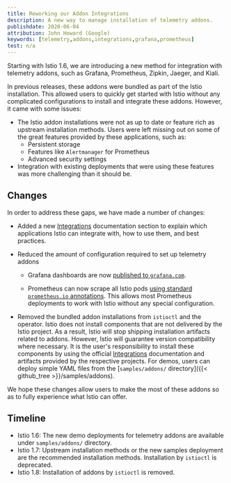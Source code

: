 ```yaml
---
title: Reworking our Addon Integrations
description: A new way to manage installation of telemetry addons.
publishdate: 2020-06-04
attribution: John Howard (Google)
keywords: [telemetry,addons,integrations,grafana,prometheus]
test: n/a
---
```


Starting with Istio 1.6, we are introducing a new method for integration with telemetry addons, such as Grafana, Prometheus, Zipkin, Jaeger, and Kiali.

In previous releases, these addons were bundled as part of the Istio installation. This allowed users to quickly get started with Istio without any complicated configurations to install and integrate these addons. However, it came with some issues:

* The Istio addon installations were not as up to date or feature rich as upstream installation methods. Users were left missing out on some of the great features provided by these applications, such as:
    * Persistent storage
    * Features like `Alertmanager` for Prometheus
    * Advanced security settings
*  Integration with existing deployments that were using these features was more challenging than it should be.

## Changes

In order to address these gaps, we have made a number of changes:

* Added a new [Integrations](/docs/ops/integrations/) documentation section to explain which applications Istio can integrate with, how to use them, and best practices.

* Reduced the amount of configuration required to set up telemetry addons

    * Grafana dashboards are now [published to `grafana.com`](/docs/ops/integrations/grafana/#import-from-grafana-com).

    * Prometheus can now scrape all Istio pods [using standard `prometheus.io` annotations](/docs/ops/integrations/prometheus/#option-2-metrics-merging). This allows most Prometheus deployments to work with Istio without any special configuration.

* Removed the bundled addon installations from `istioctl` and the operator. Istio does not install components that are not delivered by the Istio project. As a result, Istio will stop shipping installation artifacts related to addons. However, Istio will guarantee version compatibility where necessary. It is the user's responsibility to install these components by using the official [Integrations](/docs/ops/integrations/) documentation and artifacts provided by the respective projects. For demos, users can deploy simple YAML files from the [`samples/addons/` directory]({{< github_tree >}}/samples/addons).

We hope these changes allow users to make the most of these addons so as to fully experience what Istio can offer.

## Timeline

* Istio 1.6: The new demo deployments for telemetry addons are available under `samples/addons/` directory.
* Istio 1.7: Upstream installation methods or the new samples deployment are the recommended installation methods. Installation by `istioctl` is deprecated.
* Istio 1.8: Installation of addons by `istioctl` is removed.

